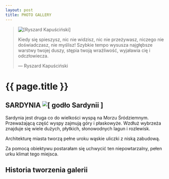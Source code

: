 ```yaml
---
layout: post
title: PHOTO GALLERY
---
```


<blockquote>
<img src="../../../../images/kapuscinski.gif" alt="[Ryszard Kapuściński]" />
<p>
Kiedy się spieszysz, nic nie widzisz, nic nie przeżywasz, 
niczego nie doświadczasz, nie myślisz! Szybkie tempo wysusza najgłębsze warstwy twojej duszy, 
stępia twoją wrażliwość, wyjaławia cię i odczłowiecza.
</p>
<p class="author">— Ryszard Kapuściński</p>
</blockquote>

# {{ page.title }}


## SARDYNIA <img src="../../../../images/godlo.gif" alt="[ godło Sardynii ]" />
<p>
Sardynia jest druga co do wielkości wyspą na Morzu Śródziemnym. 
Przeważającą część wyspy zajmują góry i płaskowyże.
Wzdłuż wybrzeża znajduje się wiele dużych, płytkich, słonowodnych lagun i rozlewisk. 
</p>

<p>
Architekturę miasta tworzą pełne uroku wąskie uliczki z niską zabudową. 
</p>
<p>
Za pomocą obiektywu postarałam się uchwycić ten niepowtarzalny, pełen urku klimat tego miejsca.
</p>


## Historia tworzenia galerii

